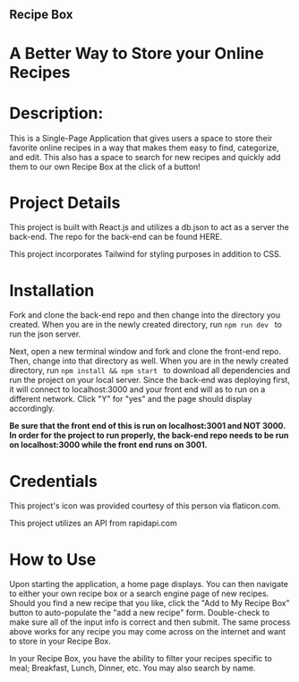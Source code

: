## Recipe Box
# A Better Way to Store your Online Recipes

# Description:
This is a Single-Page Application that gives users a space to store their favorite online recipes in a way that makes them easy to find, categorize, and edit. This also has a space to search for new recipes and quickly add them to our own Recipe Box at the click of a button!

# Project Details
This project is built with React.js and utilizes a db.json to act as a server the back-end. The repo for the back-end can be found HERE. 

This project incorporates Tailwind for styling purposes in addition to CSS.

# Installation
Fork and clone the back-end repo and then change into the directory you created.
When you are in the newly created directory, run ```npm run dev ``` to run the json server.

Next, open a new terminal window and fork and clone the front-end repo. Then, change into that directory as well.
When you are in the newly created directory, run ```npm install && npm start ``` to download all dependencies and run the project on your local server. Since the back-end was deploying first, it will connect to localhost:3000 and your front end will as to run on a different network. Click "Y" for "yes" and the page should display accordingly.

**Be sure that the front end of this is run on localhost:3001 and NOT 3000. In order for the project to run properly, the back-end repo needs to be run on localhost:3000 while the front end runs on 3001.**

# Credentials
This project's icon was provided courtesy of this person via flaticon.com.

This project utilizes an API from rapidapi.com 

# How to Use
Upon starting the application, a home page displays. You can then navigate to either your own recipe box or a search engine page of new recipes. Should you find a new recipe that you like, click the "Add to My Recipe Box" button to auto-populate the "add a new recipe" form. Double-check to make sure all of the input info is correct and then submit. The same process above works for any recipe you may come across on the internet and want to store in your Recipe Box.

In your Recipe Box, you  have the ability to filter your recipes specific to meal; Breakfast, Lunch, Dinner, etc. You may also search by name.
